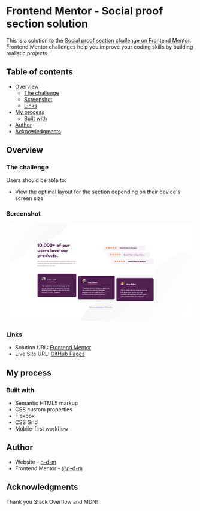 # Frontend Mentor - Social proof section solution

This is a solution to the [Social proof section challenge on Frontend Mentor](https://www.frontendmentor.io/challenges/social-proof-section-6e0qTv_bA). Frontend Mentor challenges help you improve your coding skills by building realistic projects.

## Table of contents

- [Overview](#overview)
  - [The challenge](#the-challenge)
  - [Screenshot](#screenshot)
  - [Links](#links)
- [My process](#my-process)
  - [Built with](#built-with)
- [Author](#author)
- [Acknowledgments](#acknowledgments)

## Overview

### The challenge

Users should be able to:

- View the optimal layout for the section depending on their device's screen size

### Screenshot

![](./screenshots/Frontend%20Mentor%20Social%20proof%20section-dekstop.png)

### Links

- Solution URL: [Frontend Mentor](https://www.frontendmentor.io/solutions/mobile-first-reponsive-social-proof-section-Kj-j13qa67)
- Live Site URL: [GitHub Pages](https://n-d-m.github.io/social-proof-section/)

## My process

### Built with

- Semantic HTML5 markup
- CSS custom properties
- Flexbox
- CSS Grid
- Mobile-first workflow

## Author

- Website - [n-d-m](https://github.com/n-d-m)
- Frontend Mentor - [@n-d-m](https://www.frontendmentor.io/profile/n-d-m)

## Acknowledgments

Thank you Stack Overflow and MDN!
